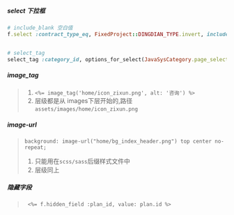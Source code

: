 ##### select 下拉框
```ruby
# include_blank 空白值
f.select :contract_type_eq, FixedProject::DINGDIAN_TYPE.invert, include_blank: '-不限-', class: "w200"


# select_tag
select_tag :category_id, options_for_select(JavaSysCategory.page_select_opts), include_blank: true, class: 'form-control'
```

##### image_tag
>1.  `<%= image_tag('home/icon_zixun.png', alt: '咨询') %>`
>2. 层级都是从 images下层开始的,路径`assets/images/home/icon_zixun.png`

##### image-url
> `background: image-url("home/bg_index_header.png") top center no-repeat;`
> 1. 只能用在`scss/sass`后缀样式文件中
> 2. 层级同上

##### 隐藏字段
> ` <%= f.hidden_field :plan_id, value: plan.id %>`